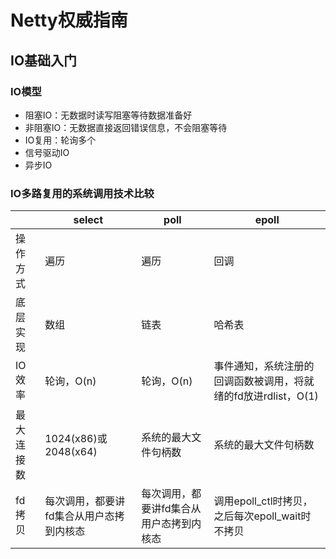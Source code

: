 # Netty权威指南

## IO基础入门

### IO模型

- 阻塞IO：无数据时读写阻塞等待数据准备好
- 非阻塞IO：无数据直接返回错误信息，不会阻塞等待
- IO复用：轮询多个
- 信号驱动IO
- 异步IO

### IO多路复用的系统调用技术比较

|            | select                                   | poll                                     | epoll                                                        |
| ---------- | ---------------------------------------- | ---------------------------------------- | ------------------------------------------------------------ |
| 操作方式   | 遍历                                     | 遍历                                     | 回调                                                         |
| 底层实现   | 数组                                     | 链表                                     | 哈希表                                                       |
| IO效率     | 轮询，O(n)                               | 轮询，O(n)                               | 事件通知，系统注册的回调函数被调用，将就绪的fd放进rdlist，O(1) |
| 最大连接数 | 1024(x86)或2048(x64)                     | 系统的最大文件句柄数                     | 系统的最大文件句柄数                                         |
| fd拷贝     | 每次调用，都要讲fd集合从用户态拷到内核态 | 每次调用，都要讲fd集合从用户态拷到内核态 | 调用epoll_ctl时拷贝，之后每次epoll_wait时不拷贝              |

